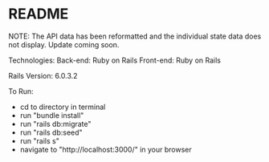 # README

NOTE: The API data has been reformatted and the individual state data does not display. Update coming soon.

Technologies:
Back-end: Ruby on Rails
Front-end: Ruby on Rails 


Rails Version: 6.0.3.2

To Run:
* cd to directory in terminal
* run "bundle install"
* run "rails db:migrate"
* run "rails db:seed"
* run "rails s"
* navigate to "http://localhost:3000/" in your browser